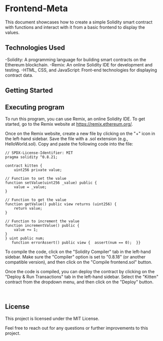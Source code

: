 # Frontend-Meta
This document showcases how to create a simple Solidity smart contract with functions and interact with it from a basic frontend to display the values.
## Technologies Used
-Solidity: A programming language for building smart contracts on the Ethereum blockchain.
-Remix: An online Solidity IDE for development and testing.
-HTML, CSS, and JavaScript: Front-end technologies for displaying contract data.

## Getting Started
## Executing program
To run this program, you can use Remix, an online Solidity IDE. To get started, go to the Remix website at https://remix.ethereum.org/.

Once on the Remix website, create a new file by clicking on the "+" icon in the left-hand sidebar. Save the file with a .sol extension (e.g., HelloWorld.sol). Copy and paste the following code into the file:

    // SPDX-License-Identifier: MIT
    pragma solidity ^0.8.21;

    contract kitten {
        uint256 private value;

    // Function to set the value
    function setValue(uint256 _value) public {
        value = _value;
    }

    // Function to get the value
    function getValue() public view returns (uint256) {
        return value;
    }

    // Function to increment the value
    function incrementValue() public {
        value += 1;
    }
    } uint public num;
       function errorAssert() public view {  assert(num == 0);  }}

To compile the code, click on the "Solidity Compiler" tab in the left-hand sidebar. Make sure the "Compiler" option is set to "0.8.18" (or another compatible version), and then click on the "Compile frontend.sol" button.

Once the code is compiled, you can deploy the contract by clicking on the "Deploy & Run Transactions" tab in the left-hand sidebar. Select the "Kitten" contract from the dropdown menu, and then click on the "Deploy" button.

 
## License
This project is licensed under the MIT License.

Feel free to reach out for any questions or further improvements to this project.
